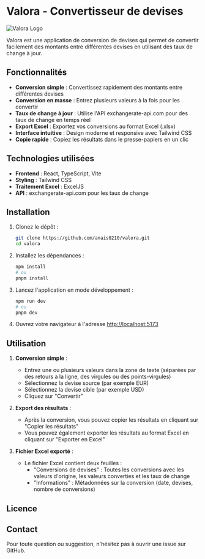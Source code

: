 # Valora - Convertisseur de devises

![Valora Logo](public/logo192.png)

Valora est une application de conversion de devises qui permet de convertir facilement des montants entre différentes devises en utilisant des taux de change à jour.

## Fonctionnalités

- **Conversion simple** : Convertissez rapidement des montants entre différentes devises
- **Conversion en masse** : Entrez plusieurs valeurs à la fois pour les convertir
- **Taux de change à jour** : Utilise l'API exchangerate-api.com pour des taux de change en temps réel
- **Export Excel** : Exportez vos conversions au format Excel (.xlsx)
- **Interface intuitive** : Design moderne et responsive avec Tailwind CSS
- **Copie rapide** : Copiez les résultats dans le presse-papiers en un clic

## Technologies utilisées

- **Frontend** : React, TypeScript, Vite
- **Styling** : Tailwind CSS
- **Traitement Excel** : ExcelJS
- **API** : exchangerate-api.com pour les taux de change

## Installation

1. Clonez le dépôt :
   ```bash
   git clone https://github.com/anais0210/valora.git
   cd valora
   ```

2. Installez les dépendances :
   ```bash
   npm install
   # ou
   pnpm install
   ```

3. Lancez l'application en mode développement :
   ```bash
   npm run dev
   # ou
   pnpm dev
   ```

4. Ouvrez votre navigateur à l'adresse [http://localhost:5173](http://localhost:5173)

## Utilisation

1. **Conversion simple** :
   - Entrez une ou plusieurs valeurs dans la zone de texte (séparées par des retours à la ligne, des virgules ou des points-virgules)
   - Sélectionnez la devise source (par exemple EUR)
   - Sélectionnez la devise cible (par exemple USD)
   - Cliquez sur "Convertir"

2. **Export des résultats** :
   - Après la conversion, vous pouvez copier les résultats en cliquant sur "Copier les résultats"
   - Vous pouvez également exporter les résultats au format Excel en cliquant sur "Exporter en Excel"

3. **Fichier Excel exporté** :
   - Le fichier Excel contient deux feuilles :
     - "Conversions de devises" : Toutes les conversions avec les valeurs d'origine, les valeurs converties et les taux de change
     - "Informations" : Métadonnées sur la conversion (date, devises, nombre de conversions)

## Licence


## Contact

Pour toute question ou suggestion, n'hésitez pas à ouvrir une issue sur GitHub. 